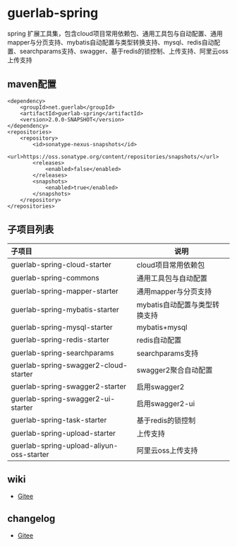 # guerlab-spring

spring 扩展工具集，包含cloud项目常用依赖包、通用工具包与自动配置、通用mapper与分页支持、mybatis自动配置与类型转换支持、mysql、redis自动配置、searchparams支持、swagger、基于redis的锁控制、上传支持、阿里云oss上传支持

## maven配置

```
<dependency>
	<groupId>net.guerlab</groupId>
	<artifactId>guerlab-spring</artifactId>
	<version>2.0.0-SNAPSHOT</version>
</dependency>
<repositories>
	<repository>
		<id>sonatype-nexus-snapshots</id>
		<url>https://oss.sonatype.org/content/repositories/snapshots/</url>
		<releases>
			<enabled>false</enabled>
		</releases>
		<snapshots>
			<enabled>true</enabled>
		</snapshots>
	</repository>
</repositories>
```

## 子项目列表

|子项目|说明|
|:--|--|
|guerlab-spring-cloud-starter|cloud项目常用依赖包|
|guerlab-spring-commons|通用工具包与自动配置|
|guerlab-spring-mapper-starter|通用mapper与分页支持|
|guerlab-spring-mybatis-starter|mybatis自动配置与类型转换支持|
|guerlab-spring-mysql-starter|mybatis+mysql|
|guerlab-spring-redis-starter|redis自动配置|
|guerlab-spring-searchparams|searchparams支持|
|guerlab-spring-swagger2-cloud-starter|swagger2聚合自动配置|
|guerlab-spring-swagger2-starter|启用swagger2|
|guerlab-spring-swagger2-ui-starter|启用swagger2-ui|
|guerlab-spring-task-starter|基于redis的锁控制|
|guerlab-spring-upload-starter|上传支持|
|guerlab-spring-upload-aliyun-oss-starter|阿里云oss上传支持|

## wiki

- [Gitee](https://gitee.com/guerlab_net/guerlab-spring/wikis/pages)

## changelog

- [Gitee](https://gitee.com/guerlab_net/guerlab-spring/wikis/pages)